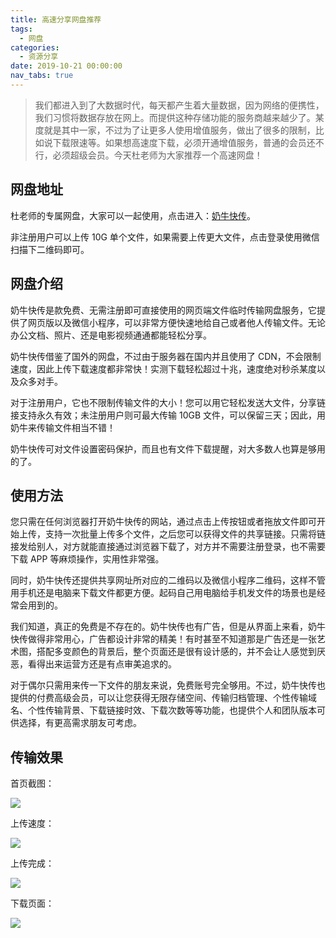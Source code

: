 ```yaml
---
title: 高速分享网盘推荐
tags:
  - 网盘
categories:
  - 资源分享
date: 2019-10-21 00:00:00
nav_tabs: true
---
```


> 我们都进入到了大数据时代，每天都产生着大量数据，因为网络的便携性，我们习惯将数据存放在网上。而提供这种存储功能的服务商越来越少了。某度就是其中一家，不过为了让更多人使用增值服务，做出了很多的限制，比如说下载限速等。如果想高速度下载，必须开通增值服务，普通的会员还不行，必须超级会员。今天杜老师为大家推荐一个高速网盘！

<!-- more -->

## 网盘地址

杜老师的专属网盘，大家可以一起使用，点击进入：[奶牛快传](http://penn.cowtransfer.com)。

非注册用户可以上传 10G 单个文件，如果需要上传更大文件，点击登录使用微信扫描下二维码即可。

## 网盘介绍

奶牛快传是款免费、无需注册即可直接使用的网页端文件临时传输网盘服务，它提供了网页版以及微信小程序，可以非常方便快速地给自己或者他人传输文件。无论办公文档、照片、还是电影视频通通都能轻松分享。

奶牛快传借鉴了国外的网盘，不过由于服务器在国内并且使用了 CDN，不会限制速度，因此上传下载速度都非常快！实测下载轻松超过十兆，速度绝对秒杀某度以及众多对手。

对于注册用户，它也不限制传输文件的大小！您可以用它轻松发送大文件，分享链接支持永久有效；未注册用户则可最大传输 10GB 文件，可以保留三天；因此，用奶牛来传输文件相当不错！

奶牛快传可对文件设置密码保护，而且也有文件下载提醒，对大多数人也算是够用的了。

## 使用方法

您只需在任何浏览器打开奶牛快传的网站，通过点击上传按钮或者拖放文件即可开始上传，支持一次批量上传多个文件，之后您可以获得文件的共享链接。只需将链接发给别人，对方就能直接通过浏览器下载了，对方并不需要注册登录，也不需要下载 APP 等麻烦操作，实用性非常强。

同时，奶牛快传还提供共享网址所对应的二维码以及微信小程序二维码，这样不管用手机还是电脑来下载文件都更方便。起码自己用电脑给手机发文件的场景也是经常会用到的。

我们知道，真正的免费是不存在的。奶牛快传也有广告，但是从界面上来看，奶牛快传做得非常用心，广告都设计非常的精美！有时甚至不知道那是广告还是一张艺术图，搭配多变颜色的背景后，整个页面还是很有设计感的，并不会让人感觉到厌恶，看得出来运营方还是有点审美追求的。

对于偶尔只需用来传一下文件的朋友来说，免费账号完全够用。不过，奶牛快传也提供的付费高级会员，可以让您获得无限存储空间、传输归档管理、个性传输域名、个性传输背景、下载链接时效、下载次数等等功能，也提供个人和团队版本可供选择，有更高需求朋友可考虑。

## 传输效果

首页截图：

![](https://cdn.dusays.com/2019/10/104-1.jpg)

上传速度：

![](https://cdn.dusays.com/2019/10/104-2.jpg)

上传完成：

![](https://cdn.dusays.com/2019/10/104-3.jpg)

下载页面：

![](https://cdn.dusays.com/2019/10/104-4.jpg)
